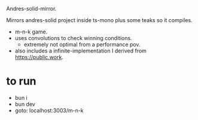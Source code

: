 Andres-solid-mirror. 

Mirrors andres-solid project inside ts-mono plus some teaks so it compiles.

- m-n-k game.
- uses convolutions to check winning conditions. 
    - extremely not optimal from a performance pov.
- also includes a infinite-implementation I derived from https://public.work.

# to run 

- bun i 
- bun dev 
- goto: localhost:3003/m-n-k


